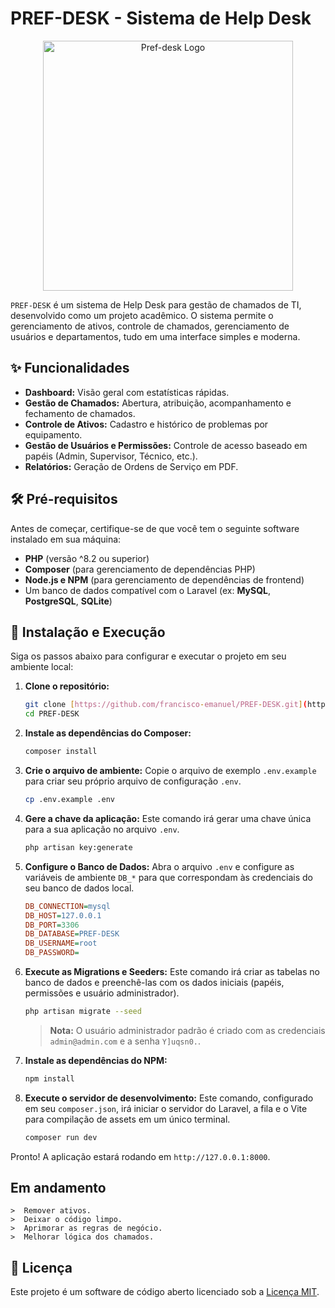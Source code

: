 # PREF-DESK - Sistema de Help Desk

<p align="center">
  <img src="https://raw.githubusercontent.com/Francisco-Emanuel/PREF-DESK/refs/heads/main/public/logo.svg" width="400" alt="Pref-desk Logo">
</p>

`PREF-DESK` é um sistema de Help Desk para gestão de chamados de TI, desenvolvido como um projeto acadêmico. O sistema permite o gerenciamento de ativos, controle de chamados, gerenciamento de usuários e departamentos, tudo em uma interface simples e moderna.

## ✨ Funcionalidades

* **Dashboard:** Visão geral com estatísticas rápidas.
* **Gestão de Chamados:** Abertura, atribuição, acompanhamento e fechamento de chamados.
* **Controle de Ativos:** Cadastro e histórico de problemas por equipamento.
* **Gestão de Usuários e Permissões:** Controle de acesso baseado em papéis (Admin, Supervisor, Técnico, etc.).
* **Relatórios:** Geração de Ordens de Serviço em PDF.

## 🛠️ Pré-requisitos

Antes de começar, certifique-se de que você tem o seguinte software instalado em sua máquina:

* **PHP** (versão ^8.2 ou superior)
* **Composer** (para gerenciamento de dependências PHP)
* **Node.js e NPM** (para gerenciamento de dependências de frontend)
* Um banco de dados compatível com o Laravel (ex: **MySQL**, **PostgreSQL**, **SQLite**)

## 🚀 Instalação e Execução

Siga os passos abaixo para configurar e executar o projeto em seu ambiente local:

1.  **Clone o repositório:**
    ```bash
    git clone [https://github.com/francisco-emanuel/PREF-DESK.git](https://github.com/francisco-emanuel/PREF-DESK.git)
    cd PREF-DESK
    ```

2.  **Instale as dependências do Composer:**
    ```bash
    composer install
    ```

3.  **Crie o arquivo de ambiente:**
    Copie o arquivo de exemplo `.env.example` para criar seu próprio arquivo de configuração `.env`.
    ```bash
    cp .env.example .env
    ```

4.  **Gere a chave da aplicação:**
    Este comando irá gerar uma chave única para a sua aplicação no arquivo `.env`.
    ```bash
    php artisan key:generate
    ```

5.  **Configure o Banco de Dados:**
    Abra o arquivo `.env` e configure as variáveis de ambiente `DB_*` para que correspondam às credenciais do seu banco de dados local.

    ```ini
    DB_CONNECTION=mysql
    DB_HOST=127.0.0.1
    DB_PORT=3306
    DB_DATABASE=PREF-DESK
    DB_USERNAME=root
    DB_PASSWORD=
    ```

6.  **Execute as Migrations e Seeders:**
    Este comando irá criar as tabelas no banco de dados e preenchê-las com os dados iniciais (papéis, permissões e usuário administrador).
    ```bash
    php artisan migrate --seed
    ```
    > **Nota:** O usuário administrador padrão é criado com as credenciais `admin@admin.com` e a senha `Y]uqsn0.`.

7.  **Instale as dependências do NPM:**
    ```bash
    npm install
    ```

8.  **Execute o servidor de desenvolvimento:**
    Este comando, configurado em seu `composer.json`, irá iniciar o servidor do Laravel, a fila e o Vite para compilação de assets em um único terminal.
    ```bash
    composer run dev
    ```

Pronto! A aplicação estará rodando em `http://127.0.0.1:8000`.

## Em andamento
    >  Remover ativos.
    >  Deixar o código limpo.
    >  Aprimorar as regras de negócio.
    >  Melhorar lógica dos chamados.


## 📄 Licença

Este projeto é um software de código aberto licenciado sob a [Licença MIT](https://opensource.org/licenses/MIT).